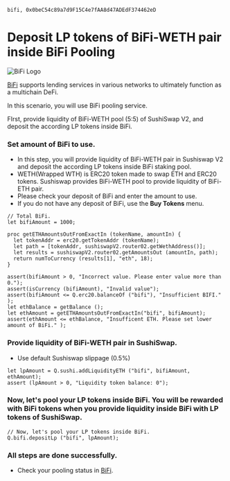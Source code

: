 ```meta-Currency
bifi, 0x0beC54c89a7d9F15C4e7fAA8d47ADEdF374462eD
```

# Deposit LP tokens of BiFi-WETH pair inside BiFi Pooling

![BiFi Logo](https://s3.ap-northeast-2.amazonaws.com/thebifrost.io/home/bifi/bifi_logo.svg)

[BiFi](https://bifi.finance/) supports lending services in various networks to ultimately function as a multichain DeFi.

In this scenario, you will use BiFi pooling service.

FIrst, provide liquidity of BiFi-WETH pool (5:5) of SushiSwap V2, and deposit the according LP tokens inside BiFi.

### Set amount of BiFi to use.

- In this step, you will provide liquidity of BiFi-WETH pair in Sushiswap V2 and deposit the according LP tokens inside BiFi staking pool.
- WETH(Wrapped WTH) is ERC20 token made to swap ETH and ERC20 tokens. Sushiswap provides BiFi-WETH pool to provide liquidity of BiFi-ETH pair.
- Please check your deposit of BiFi and enter the amount to use.
- If you do not have any deposit of BiFi, use the **Buy Tokens** menu.

```input BiFi
// Total BiFi.
let bifiAmount = 1000;
```

```input-Verify
proc getETHAmountsOutFromExactIn (tokenName, amountIn) {
  let tokenAddr = erc20.getTokenAddr (tokenName);
  let path = [tokenAddr, sushiswapV2.router02.getWethAddress()];
  let results = sushiswapV2.router02.getAmountsOut (amountIn, path);
  return numToCurrency (results[1], "eth", 18);
}

assert(bifiAmount > 0, "Incorrect value. Please enter value more than 0.");
assert(isCurrency (bifiAmount), "Invalid value");
assert(bifiAmount <= Q.erc20.balanceOf ("bifi"), "Insufficient BIFI." );
let ethBalance = getBalance ();
let ethAmount = getETHAmountsOutFromExactIn("bifi", bifiAmount);
assert(ethAmount <= ethBalance, "Insufficent ETH. Please set lower amount of BiFi." );
```

### Provide liquidity of BiFi-WETH pair in SushiSwap.

- Use default Sushiswap slippage (0.5%)

```taster
let lpAmount = Q.sushi.addLiquidityETH ("bifi", bifiAmount, ethAmount);
assert (lpAmount > 0, "Liquidity token balance: 0");
```

### Now, let's pool your LP tokens inside BiFi. You will be rewarded with BiFi tokens when you provide liquidity inside BiFi with LP tokens of SushiSwap.

```taster
// Now, let's pool your LP tokens inside BiFi.
Q.bifi.depositLp ("bifi", lpAmount);
```

### All steps are done successfully.

- Check your pooling status in [BiFi](https://app.bifi.finance/pool/sushiswap/bifiEth?chainid=mainnet).
